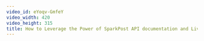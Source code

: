```yaml
---
video_id: eYoqv-GmfeY
video_width: 420
video_height: 315
title: How to Leverage the Power of SparkPost API documentation and Live Console
---
```

